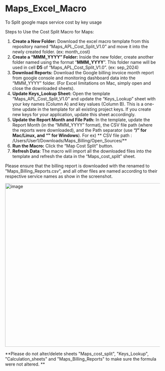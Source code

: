 # Maps_Excel_Macro
To Split google maps service cost by key usage

Steps to Use the Cost Split Macro for Maps:
1. **Create a New Folder:** Download the excel macro template from this repository named “Maps_APL_Cost_Split_V1.0” and move it into the newly created folder. (ex: month_cost)
2. **Create a “MMM_YYYY” Folder:** Inside the new folder, create another folder named using the format “**MMM_YYYY**”. This folder name will be used in cell **D5** of “Maps_APL_Cost_Split_V1.0”. (ex: sep_2024)
3. **Download Reports:** Download the Google billing invoice month report from google console and monitoring dashboard data into the “MMM_YYYY” folder. (For Excel limitations on Mac, simply open and close the downloaded sheets).
4. **Update Keys_Lookup Sheet:** Open the template “Maps_APL_Cost_Split_V1.0” and update the “Keys_Lookup” sheet with your key names (Column A) and key values (Column B). This is a one-time update in the template for all existing project keys. If you create new keys for your application, update this sheet accordingly.
5. **Update the Report Month and File Path:** In the template, update the Report Month (in the “MMM_YYYY” format), the CSV file path (where the reports were downloaded), and the Path separator (use ****“/”** for Mac/Linux, and “\" for Windows**). For ex) ** CSV file path : /Users/User1/Downloads/Maps_Billing/Open_Sources/**  
6. **Run the Macro:** Click the “Map Cost Split” button.
7. **Refresh Data**: The macro will import all the downloaded files into the template and refresh the data in the “Maps_cost_split” sheet.


Please ensure that the billing report is downloaded with the renamed to "Maps_Billing_Reports.csv", and all other files are named according to their respective service names as show in the screenshot.


<img width="532" alt="image" src="https://github.com/user-attachments/assets/369cedef-19f4-4496-a2e7-d35f97bbcc5d">

**Please do not alter/delete sheets "Maps_cost_split", "Keys_Lookup", "Calculation_sheets" and "Maps_Billing_Reports" to make sure the formula were not altered. **
